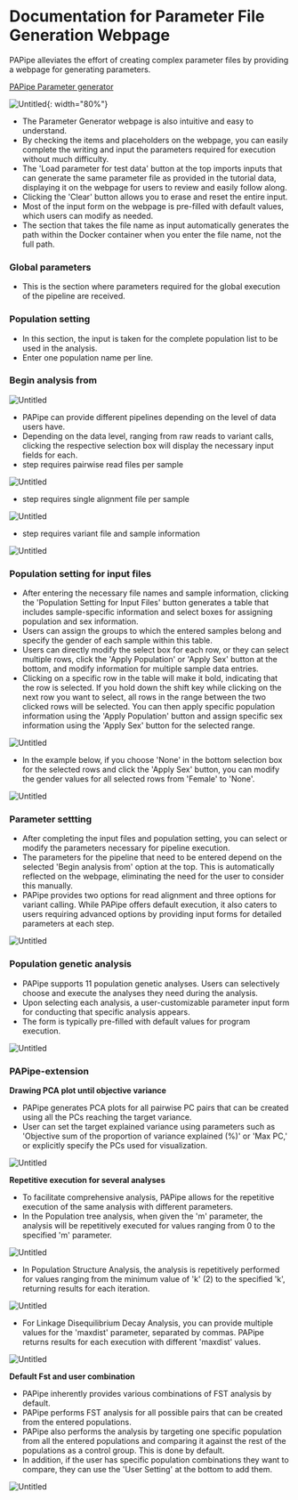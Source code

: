 # Documentation for Parameter File Generation Webpage

PAPipe alleviates the effort of creating complex parameter files by providing a webpage for generating parameters.

[PAPipe Parameter generator](http://bioinfo.konkuk.ac.kr/PAPipe/parameter_builder/index.html)

![Untitled](../figures/fig_pg1.png){: width="80%"}

- The Parameter Generator webpage is also intuitive and easy to understand.
- By checking the items and placeholders on the webpage, you can easily complete the writing and input the parameters required for execution without much difficulty.
- The 'Load parameter for test data' button at the top imports inputs that can generate the same parameter file as provided in the tutorial data, displaying it on the webpage for users to review and easily follow along.
- Clicking the 'Clear' button allows you to erase and reset the entire input.
- Most of the input form on the webpage is pre-filled with default values, which users can modify as needed.
- The section that takes the file name as input automatically generates the path within the Docker container when you enter the file name, not the full path.

### Global parameters

- This is the section where parameters required for the global execution of the pipeline are received.

### Population setting

- In this section, the input is taken for the complete population list to be used in the analysis.
- Enter one population name per line.

### Begin analysis from

![Untitled](../figures/fig_pg2.png)

- PAPipe can provide different pipelines depending on the level of data users have.
- Depending on the data level, ranging from raw reads to variant calls, clicking the respective selection box will display the necessary input fields for each.
- <From read QC or mapping> step requires pairwise read files per sample

![Untitled](../figures/fig_pg3.png)

- <From variant calling> step requires single alignment file per sample

![Untitled](../figures/fig_pg3.png)

- <From population genetic analyses> step requires variant file and sample information

![Untitled](../figures/fig_pg4.png)

### Population setting for input files

- After entering the necessary file names and sample information, clicking the 'Population Setting for Input Files' button generates a table that includes sample-specific information and select boxes for assigning population and sex information.
- Users can assign the groups to which the entered samples belong and specify the gender of each sample within this table.
- Users can directly modify the select box for each row, or they can select multiple rows, click the 'Apply Population' or 'Apply Sex' button at the bottom, and modify information for multiple sample data entries.
- Clicking on a specific row in the table will make it bold, indicating that the row is selected. If you hold down the shift key while clicking on the next row you want to select, all rows in the range between the two clicked rows will be selected. You can then apply specific population information using the 'Apply Population' button and assign specific sex information using the 'Apply Sex' button for the selected range.

![Untitled](../figures/fig_pg5.png)

- In the example below, if you choose 'None' in the bottom selection box for the selected rows and click the 'Apply Sex' button, you can modify the gender values for all selected rows from 'Female' to 'None'.

![Untitled](../figures/fig_pg6.png)

### Parameter settting

- After completing the input files and population setting, you can select or modify the parameters necessary for pipeline execution.
- The parameters for the pipeline that need to be entered depend on the selected 'Begin analysis from' option at the top. This is automatically reflected on the webpage, eliminating the need for the user to consider this manually.
- PAPipe provides two options for read alignment and three options for variant calling. While PAPipe offers default execution, it also caters to users requiring advanced options by providing input forms for detailed parameters at each step.

![Untitled](../figures/fig_pg7.png)

### Population genetic analysis

- PAPipe supports 11 population genetic analyses. Users can selectively choose and execute the analyses they need during the analysis.
- Upon selecting each analysis, a user-customizable parameter input form for conducting that specific analysis appears.
- The form is typically pre-filled with default values for program execution.

![Untitled](../figures/fig_pg8.png)

### PAPipe-extension

**Drawing PCA plot until objective variance**

- PAPipe generates PCA plots for all pairwise PC pairs that can be created using all the PCs reaching the target variance.
- User can set the target explained variance using parameters such as 'Objective sum of the proportion of variance explained (%)' or 'Max PC,' or explicitly specify the PCs used for visualization.

![Untitled](../figures/fig_pg9.png)

**Repetitive execution for several analyses**

- To facilitate comprehensive analysis, PAPipe allows for the repetitive execution of the same analysis with different parameters.
- In the Population tree analysis, when given the 'm' parameter, the analysis will be repetitively executed for values ranging from 0 to the specified 'm' parameter.

![Untitled](../figures/fig_pg10.png)

- In Population Structure Analysis, the analysis is repetitively performed for values ranging from the minimum value of 'k' (2) to the specified 'k', returning results for each iteration.

![Untitled](../figures/fig_pg11.png)

- For Linkage Disequilibrium Decay Analysis, you can provide multiple values for the 'maxdist' parameter, separated by commas. PAPipe returns results for each execution with different 'maxdist' values.

![Untitled](../figures/fig_pg12.png)

**Default Fst and user combination**

- PAPipe inherently provides various combinations of FST analysis by default.
- PAPipe performs FST analysis for all possible pairs that can be created from the entered populations.
- PAPipe also performs the analysis by targeting one specific population from all the entered populations and comparing it against the rest of the populations as a control group. This is done by default.
- In addition, if the user has specific population combinations they want to compare, they can use the 'User Setting' at the bottom to add them.

![Untitled](../figures/fig_pg13.png)
